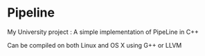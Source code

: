 # Pipeline
My University project : A simple implementation of PipeLine in C++

Can be compiled on both Linux and OS X using G++ or LLVM
